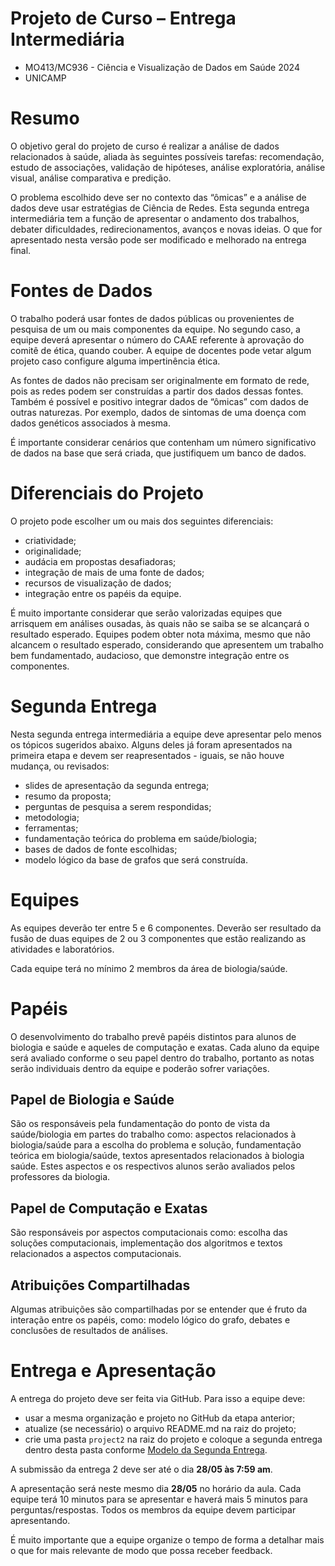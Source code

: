 # Projeto de Curso – Entrega Intermediária

* MO413/MC936 - Ciência e Visualização de Dados em Saúde 2024
* UNICAMP

# Resumo

O objetivo geral do projeto de curso é realizar a análise de dados relacionados à saúde, aliada às seguintes possíveis tarefas: recomendação, estudo de associações, validação de hipóteses, análise exploratória, análise visual, análise comparativa e predição.

O problema escolhido deve ser no contexto das “ômicas” e a análise de dados deve usar estratégias de Ciência de Redes. Esta segunda entrega intermediária tem a função de apresentar o andamento dos trabalhos, debater dificuldades, redirecionamentos, avanços e novas ideias. O que for apresentado nesta versão pode ser modificado e melhorado na entrega final.

# Fontes de Dados

O trabalho poderá usar fontes de dados públicas ou provenientes de pesquisa de um ou mais componentes da equipe. No segundo caso, a equipe deverá apresentar o número do CAAE referente à aprovação do comitê de ética, quando couber. A equipe de docentes pode vetar algum projeto caso configure alguma impertinência ética.

As fontes de dados não precisam ser originalmente em formato de rede, pois as redes podem ser construídas a partir dos dados dessas fontes. Também é possível e positivo integrar dados de “ômicas” com dados de outras naturezas. Por exemplo, dados de sintomas de uma doença com dados genéticos associados à mesma.

É importante considerar cenários que contenham um número significativo de dados na base que será criada, que justifiquem um banco de dados.

# Diferenciais do Projeto

O projeto pode escolher um ou mais dos seguintes diferenciais:

* criatividade;
* originalidade;
* audácia em propostas desafiadoras;
* integração de mais de uma fonte de dados;
* recursos de visualização de dados;
* integração entre os papéis da equipe.

É muito importante considerar que serão valorizadas equipes que arrisquem em análises ousadas, às quais não se saiba se se alcançará o resultado esperado. Equipes podem obter nota máxima, mesmo que não alcancem o resultado esperado, considerando que apresentem um trabalho bem fundamentado, audacioso, que demonstre integração entre os componentes.

# Segunda Entrega

Nesta segunda entrega intermediária a equipe deve apresentar pelo menos os tópicos sugeridos abaixo. Alguns deles já foram apresentados na primeira etapa e devem ser reapresentados - iguais, se não houve mudança, ou revisados:

* slides de apresentação da segunda entrega;
* resumo da proposta;
* perguntas de pesquisa a serem respondidas;
* metodologia;
* ferramentas;
* fundamentação teórica do problema em saúde/biologia;
* bases de dados de fonte escolhidas;
* modelo lógico da base de grafos que será construída.

# Equipes

As equipes deverão ter entre 5 e 6 componentes. Deverão ser resultado da fusão de duas equipes de 2 ou 3 componentes que estão realizando as atividades e laboratórios.

Cada equipe terá no mínimo 2 membros da área de biologia/saúde.

# Papéis

O desenvolvimento do trabalho prevê papéis distintos para alunos de biologia e saúde e aqueles de computação e exatas. Cada aluno da equipe será avaliado conforme o seu papel dentro do trabalho, portanto as notas serão individuais dentro da equipe e poderão sofrer variações.

## Papel de Biologia e Saúde

São os responsáveis pela fundamentação do ponto de vista da saúde/biologia em partes do trabalho como: aspectos relacionados à biologia/saúde para a escolha do problema e solução, fundamentação teórica em biologia/saúde, textos apresentados relacionados à biologia saúde. Estes aspectos e os respectivos alunos serão avaliados pelos professores da biologia. 

## Papel de Computação e Exatas

São responsáveis por aspectos computacionais como: escolha das soluções computacionais, implementação dos algoritmos e textos relacionados a aspectos computacionais.

## Atribuições Compartilhadas

Algumas atribuições são compartilhadas por se entender que é fruto da interação entre os papéis, como: modelo lógico do grafo,  debates e conclusões de resultados de análises.

# Entrega e Apresentação

A entrega do projeto deve ser feita via GitHub. Para isso a equipe deve:

* usar a mesma organização e projeto no GitHub da etapa anterior;
* atualize (se necessário) o arquivo README.md na raiz do projeto;
* crie uma pasta `project2` na raiz do projeto e coloque a segunda entrega dentro desta pasta conforme [Modelo da Segunda Entrega](/resources/templates/2024/project2/).

A submissão da entrega 2 deve ser até o dia **28/05 às 7:59 am**.

A apresentação será neste mesmo dia **28/05** no horário da aula. Cada equipe terá 10 minutos para se apresentar e haverá mais 5 minutos para perguntas/respostas. Todos os membros da equipe devem participar apresentando.

É muito importante que a equipe organize o tempo de forma a detalhar mais o que for mais relevante de modo que possa receber feedback.
